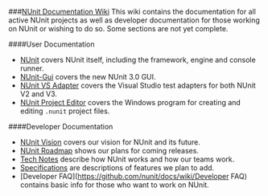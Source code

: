 ###[NUnit Documentation Wiki](https://github.com/nunit/docs/wiki)
This wiki contains the documentation for all active NUnit projects as well as developer documentation for those working on NUnit or wishing to do so. Some sections are not yet complete.

####User Documentation
 * [NUnit](https://github.com/nunit/docs/wiki/NUnit-Documentation) covers NUnit itself, including the framework, engine and console runner.
 * [NUnit-Gui](https://github.com/nunit/docs/wiki/NUnit-Gui) covers the new NUnit 3.0 GUI.
 * [NUnit VS Adapter](https://github.com/nunit/docs/wiki/Visual-Studio-Test-Adapter) covers the Visual Studio test adapters for both NUnit V2 and V3.
 * [NUnit Project Editor](https://github.com/nunit/docs/wiki/Project-Editor) covers the Windows program for creating and editing `.nunit` project files.

####Developer Documentation
 * [NUnit Vision](https://github.com/nunit/docs/wiki/NUnit-Vision) covers our vision for NUnit and its future.
 * [NUnit Roadmap](https://github.com/nunit/docs/wiki/NUnit-Roadmap) shows our plans for coming releases.
 * [Tech Notes](https://github.com/nunit/docs/wiki/Tech-Notes) describe how NUnit works and how our teams work.
 * [Specifications](https://github.com/nunit/docs/wiki/Specifications) are descriptions of features we plan to add.
 * [Developer FAQ](https://github.com/nunit/docs/wiki/Developer FAQ) contains basic info for those who want to work on NUnit.
